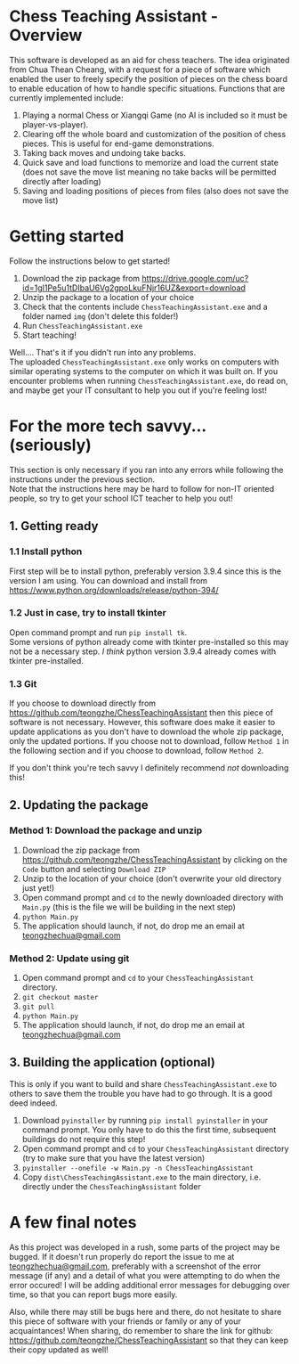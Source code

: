 # Chess Teaching Assistant - Overview
This software is developed as an aid for chess teachers.
The idea originated from Chua Thean Cheang, with a request for a piece of software which enabled the user to freely specify the position of pieces on the chess board to enable education of how to handle specific situations.
Functions that are currently implemented include:
1. Playing a normal Chess or Xiangqi Game (no AI is included so it must be player-vs-player).
2. Clearing off the whole board and customization of the position of chess pieces. This is useful for end-game demonstrations.
3. Taking back moves and undoing take backs.
4. Quick save and load functions to memorize and load the current state (does not save the move list meaning no take backs will be permitted directly after loading)
5. Saving and loading positions of pieces from files (also does not save the move list)



# Getting started
Follow the instructions below to get started!
1. Download the zip package from https://drive.google.com/uc?id=1gI1Pe5u1tDIbaU6Vg2gpoLkuFNjr16UZ&export=download
2. Unzip the package to a location of your choice
3. Check that the contents include `ChessTeachingAssistant.exe` and a folder named `img` (don't delete this folder!)
3. Run `ChessTeachingAssistant.exe`
4. Start teaching!

Well.... That's it if you didn't run into any problems.  
The uploaded `ChessTeachingAssistant.exe` only works on computers with similar operating systems to the computer on which it was built on.
If you encounter problems when running `ChessTeachingAssistant.exe`, do read on, and maybe get your IT consultant to help you out if you're feeling lost!



# For the more tech savvy... (seriously)
This section is only necessary if you ran into any errors while following the instructions under the previous section.  
Note that the instructions here may be hard to follow for non-IT oriented people, so try to get your school ICT teacher to help you out!

## 1. Getting ready
### 1.1 Install python
First step will be to install python, preferably version 3.9.4 since this is the version I am using.
You can download and install from https://www.python.org/downloads/release/python-394/
### 1.2 Just in case, try to install tkinter
Open command prompt and run `pip install tk`.  
Some versions of python already come with tkinter pre-installed so this may not be a necessary step.
*I think* python version 3.9.4 already comes with tkinter pre-installed.
### 1.3 Git
If you choose to download directly from https://github.com/teongzhe/ChessTeachingAssistant then this piece of software is not necessary.
However, this software does make it easier to update applications as you don't have to download the whole zip package, only the updated portions. If you choose not to download, follow `Method 1` in the following section and if you choose to download, follow `Method 2`.

If you don't think you're tech savvy I definitely recommend *not* downloading this!


## 2. Updating the package
### Method 1: Download the package and unzip
1. Download the zip package from https://github.com/teongzhe/ChessTeachingAssistant by clicking on the `Code` button and selecting `Download ZIP`
2. Unzip to the location of your choice (don't overwrite your old directory just yet!)
3. Open command prompt and `cd` to the newly downloaded directory with `Main.py` (this is the file we will be building in the next step)
4. `python Main.py`
5. The application should launch, if not, do drop me an email at teongzhechua@gmail.com

### Method 2: Update using git
1. Open command prompt and `cd` to your `ChessTeachingAssistant` directory.
2. `git checkout master`
3. `git pull`
4. `python Main.py`
5. The application should launch, if not, do drop me an email at teongzhechua@gmail.com



## 3. Building the application (optional)
This is only if you want to build and share `ChessTeachingAssistant.exe` to others to save them the trouble you have had to go through. It is a good deed indeed.
1. Download `pyinstaller` by running `pip install pyinstaller` in your command prompt. You only have to do this the first time, subsequent buildings do not require this step!
2. Open command prompt and `cd` to your `ChessTeachingAssistant` directory (try to make sure that you have the latest version)
3. `pyinstaller --onefile -w Main.py -n ChessTeachingAssistant`
4. Copy `dist\ChessTeachingAssistant.exe` to the main directory, i.e. directly under the `ChessTeachingAssistant` folder




# A few final notes
As this project was developed in a rush, some parts of the project may be bugged.
If it doesn't run properly do report the issue to me at teongzhechua@gmail.com, preferably with a screenshot of the error message (if any) and a detail of what you were attempting to do when the error occured!
I will be adding additional error messages for debugging over time, so that you can report bugs more easily.

Also, while there may still be bugs here and there, do not hesitate to share this piece of software with your friends or family or any of your acquaintances!
When sharing, do remember to share the link for github: https://github.com/teongzhe/ChessTeachingAssistant so that they can keep their copy updated as well!
